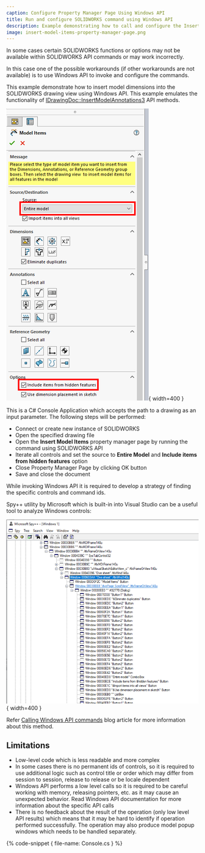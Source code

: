 ```yaml
---
caption: Configure Property Manager Page Using Windows API
title: Run and configure SOLIDWORKS command using Windows API
description: Example demonstrating how to call and configure the Insert Model Items command in SOLIDWORKS drawing using Windows API
image: insert-model-items-property-manager-page.png
---
```

In some cases certain SOLIDWORKS functions or options may not be available within SOLIDWORKS API commands or may work incorrectly.

In this case one of the possible workarounds (if other workarounds are not available) is to use Windows API to invoke and configure the commands.

This example demonstrate how to insert model dimensions into the SOLIDWORKS drawing view using Windows API. This example emulates the functionality of [IDrawingDoc::InsertModelAnnotations3](https://help.solidworks.com/2015/english/api/sldworksapi/solidworks.interop.sldworks~solidworks.interop.sldworks.idrawingdoc~insertmodelannotations3.html) API methods.

![Model Items Property Manager page](insert-model-items-property-manager-page.png){ width=400 }

This is a C# Console Application which accepts the path to a drawing as an input parameter. The following steps will be performed:

* Connect or create new instance of SOLIDWORKS
* Open the specified drawing file
* Open the **Insert Model Items** property manager page by running the command using SOLIDWORKS API
* Iterate all controls and set the source to **Entire Model** and **Include items from hidden features** option
* Close Property Manager Page by clicking OK button
* Save and close the document

While invoking Windows API it is required to develop a strategy of finding the specific controls and command ids.

Spy++ utility by Microsoft which is built-in into Visual Studio can be a useful tool to analyze Windows controls:

![Spy++ interface with the list of the Win32 controls of the Property Manager page](spy-plus-plus-solidworks-window.png){ width=400 }

Refer [Calling Windows API commands](https://blog.codestack.net/missing-solidworks-api-command#calling-windows-command) blog article for more information about this method.

## Limitations

* Low-level code which is less readable and more complex
* In some cases there is no permanent ids of controls, so it is required to use additional logic such as control title or order which may differ from session to session, release to release or be locale dependent
* Windows API performs a low level calls so it is required to be careful working with memory, releasing pointers, etc. as it may cause an unexpected behavior. Read Windows API documentation for more information about the specific API calls
* There is no feedback about the result of the operation (only low level API results) which means that it may be hard to identify if operation performed successfully. The operation may also produce model popup windows which needs to be handled separately.

{% code-snippet { file-name: Console.cs } %}